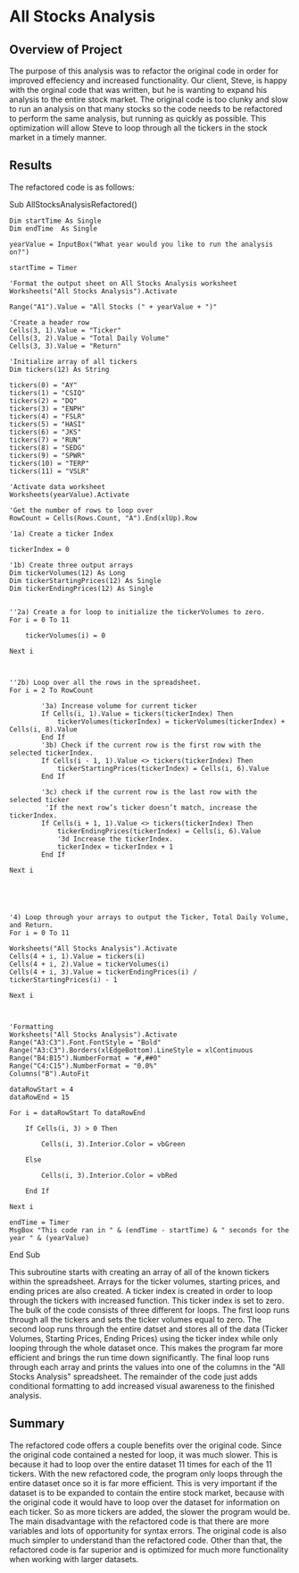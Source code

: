 # All Stocks Analysis

## Overview of Project
The purpose of this analysis was to refactor the original code in order for improved effeciency and increased functionality.  Our client, Steve, is happy with the orginal code that was written, but he is wanting to expand his analysis to the entire stock market.  The original code is too clunky and slow to run an analysis on that many stocks so the code needs to be refactored to perform the same analysis, but running as quickly as possible.  This optimization will allow Steve to loop through all the tickers in the stock market in a timely manner. 

## Results
The refactored code is as follows:

Sub AllStocksAnalysisRefactored()
    
    Dim startTime As Single
    Dim endTime  As Single

    yearValue = InputBox("What year would you like to run the analysis on?")

    startTime = Timer
    
    'Format the output sheet on All Stocks Analysis worksheet
    Worksheets("All Stocks Analysis").Activate
    
    Range("A1").Value = "All Stocks (" + yearValue + ")"
    
    'Create a header row
    Cells(3, 1).Value = "Ticker"
    Cells(3, 2).Value = "Total Daily Volume"
    Cells(3, 3).Value = "Return"

    'Initialize array of all tickers
    Dim tickers(12) As String
    
    tickers(0) = "AY"
    tickers(1) = "CSIQ"
    tickers(2) = "DQ"
    tickers(3) = "ENPH"
    tickers(4) = "FSLR"
    tickers(5) = "HASI"
    tickers(6) = "JKS"
    tickers(7) = "RUN"
    tickers(8) = "SEDG"
    tickers(9) = "SPWR"
    tickers(10) = "TERP"
    tickers(11) = "VSLR"
    
    'Activate data worksheet
    Worksheets(yearValue).Activate
    
    'Get the number of rows to loop over
    RowCount = Cells(Rows.Count, "A").End(xlUp).Row
    
    '1a) Create a ticker Index
    
    tickerIndex = 0

    '1b) Create three output arrays
    Dim tickerVolumes(12) As Long
    Dim tickerStartingPrices(12) As Single
    Dim tickerEndingPrices(12) As Single
    
    
    ''2a) Create a for loop to initialize the tickerVolumes to zero.
    For i = 0 To 11
        
        tickerVolumes(i) = 0
    
    Next i
     
    
     
    ''2b) Loop over all the rows in the spreadsheet.
    For i = 2 To RowCount
    
            '3a) Increase volume for current ticker
            If Cells(i, 1).Value = tickers(tickerIndex) Then
                tickerVolumes(tickerIndex) = tickerVolumes(tickerIndex) + Cells(i, 8).Value
            End If
            '3b) Check if the current row is the first row with the selected tickerIndex.
            If Cells(i - 1, 1).Value <> tickers(tickerIndex) Then
                tickerStartingPrices(tickerIndex) = Cells(i, 6).Value
            End If
            
            '3c) check if the current row is the last row with the selected ticker
             'If the next row’s ticker doesn’t match, increase the tickerIndex.
            If Cells(i + 1, 1).Value <> tickers(tickerIndex) Then
                tickerEndingPrices(tickerIndex) = Cells(i, 6).Value
                '3d Increase the tickerIndex.
                tickerIndex = tickerIndex + 1
            End If
            
    Next i
        
        
    
  
    
    '4) Loop through your arrays to output the Ticker, Total Daily Volume, and Return.
    For i = 0 To 11
    
    Worksheets("All Stocks Analysis").Activate
    Cells(4 + i, 1).Value = tickers(i)
    Cells(4 + i, 2).Value = tickerVolumes(i)
    Cells(4 + i, 3).Value = tickerEndingPrices(i) / tickerStartingPrices(i) - 1

    Next i
     

    
    'Formatting
    Worksheets("All Stocks Analysis").Activate
    Range("A3:C3").Font.FontStyle = "Bold"
    Range("A3:C3").Borders(xlEdgeBottom).LineStyle = xlContinuous
    Range("B4:B15").NumberFormat = "#,##0"
    Range("C4:C15").NumberFormat = "0.0%"
    Columns("B").AutoFit

    dataRowStart = 4
    dataRowEnd = 15

    For i = dataRowStart To dataRowEnd
        
        If Cells(i, 3) > 0 Then
            
            Cells(i, 3).Interior.Color = vbGreen
            
        Else
        
            Cells(i, 3).Interior.Color = vbRed
            
        End If
        
    Next i
 
    endTime = Timer
    MsgBox "This code ran in " & (endTime - startTime) & " seconds for the year " & (yearValue)

End Sub

This subroutine starts with creating an array of all of the known tickers within the spreadsheet.  Arrays for the ticker volumes, starting prices, and ending prices are also created.  A ticker index is created in order to loop through the tickers with increased function.  This ticker index is set to zero.  The bulk of the code consists of three different for loops.  The first loop runs through all the tickers and sets the ticker volumes equal to zero.  The second loop runs through the entire datset and stores all of the data (Ticker Volumes, Starting Prices, Ending Prices) using the ticker index while only looping through the whole dataset once.  This makes the program far more efficient and brings the run time down significantly.  The final loop runs through each array and prints the values into one of the columns in the "All Stocks Analysis" spreadsheet.  The remainder of the code just adds conditional formatting to add increased visual awareness to the finished analysis.  



## Summary
The refactored code offers a couple benefits over the original code.  Since the original code contained a nested for loop, it was much slower.  This is because it had to loop over the entire dataset 11 times for each of the 11 tickers.  With the new refactored code, the program only loops through the entire dataset once so it is far more efficient.  This is very important if the dataset is to be expanded to contain the entire stock market, because with the original code it would have to loop over the dataset for information on each ticker.  So as more tickers are added, the slower the program would be.  The main disadvantage with the refactored code is that there are more variables and lots of opportunity for syntax errors.  The original code is also much simpler to understand than the refactored code.  Other than that, the refactored code is far superior and is optimized for much more functionality when working with larger datasets.






